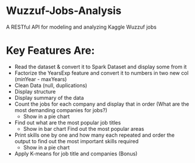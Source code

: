# Wuzzuf-Jobs-Analysis
A RESTful API for modeling and analyzing Kaggle Wuzzuf jobs 
# Key Features Are:
- Read the dataset & convert it to Spark Dataset and display some from it
- Factorize the YearsExp feature and convert it to numbers in two new col (minYear - maxYears)
- Clean Data (null, duplications)
- Display structure
- Display summary of the data
- Count the jobs for each company and display that in order (What are the most demanding companies for jobs?) 
  - Show in a pie chart 
- Find out what are the most popular job titles
  - Show in bar chart Find out the most popular areas
- Print skills one by one and how many each repeated and order the output to find out the most important skills required
  - Show in a pie chart 
- Apply K-means for job title and companies (Bonus)
